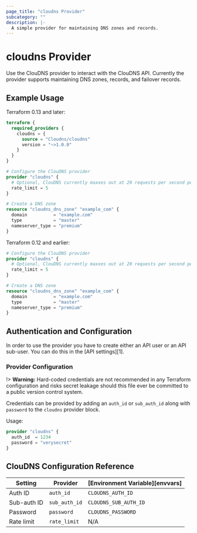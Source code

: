 ```yaml
---
page_title: "cloudns Provider"
subcategory: ""
description: |-
  A simple provider for maintaining DNS zones and records.  
---
```


# cloudns Provider

Use the ClouDNS provider to interact with the ClouDNS API.
Currently the provider supports maintaining DNS zones, records, and failover records.


## Example Usage

Terraform 0.13 and later:
```terraform
terraform {
  required_providers {
    cloudns = {
      source = "Cloudns/cloudns"
      version = "~>1.0.0"
    }
  }
}

# Configure the ClouDNS provider
provider "cloudns" {
  # Optional, ClouDNS currently maxxes out at 20 requests per second per ip. Defaults to 5.
  rate_limit = 5
}

# Create a DNS zone
resource "cloudns_dns_zone" "example_com" {
  domain          = "example.com"
  type            = "master"
  nameserver_type = "premium"
}          
```

Terraform 0.12 and earlier:
```terraform
# Configure the ClouDNS provider
provider "cloudns" {
  # Optional, ClouDNS currently maxxes out at 20 requests per second per ip. Defaults to 5.
  rate_limit = 5
}

# Create a DNS zone
resource "cloudns_dns_zone" "example_com" {
  domain          = "example.com"
  type            = "master"
  nameserver_type = "premium"
}
```

## Authentication and Configuration

In order to use the provider you have to create either an API user or an API sub-user. You can do this in the [API settings][1].


### Provider Configuration

!> **Warning:** Hard-coded credentials are not recommended in any Terraform configuration and risks secret leakage should this file ever be committed to a public version control system.

Credentials can be provided by adding an `auth_id` or `sub_auth_id` along with `password` to the `cloudns` provider block.

Usage:

```terraform
provider "cloudns" {
  auth_id  = 1234
  password = "verysecret"
}
```

## ClouDNS Configuration Reference

|Setting|Provider|[Environment Variable][envvars]|
|-------|--------|-------------------------------|
|Auth ID|`auth_id`|`CLOUDNS_AUTH_ID`|
|Sub-auth ID|`sub_auth_id`|`CLOUDNS_SUB_AUTH_ID`|
|Password|`password`|`CLOUDNS_PASSWORD`|
|Rate limit|`rate_limit`|N/A|
